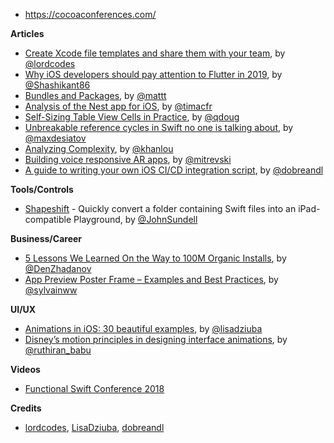 - https://cocoaconferences.com/

**Articles**

* [Create Xcode file templates and share them with your team](https://www.lordcodes.com/posts/create-xcode-file-templates), by [@lordcodes](https://twitter.com/lordcodes)
* [Why iOS developers should pay attention to Flutter in 2019](https://flawlessapp.io/blog/why-ios-developers-should-pay-attention-to-flutter-in-2019/), by [@Shashikant86](https://twitter.com/Shashikant86)
* [Bundles and Packages](https://nshipster.com/bundles-and-packages/), by [@mattt](https://twitter.com/mattt)
* [Analysis of the Nest app for iOS](https://blog.timac.org/2018/1211-analysis-of-the-nest-app-for-ios/), by [@timacfr](https://twitter.com/timacfr)
* [Self-Sizing Table View Cells in Practice](https://pspdfkit.com/blog/2018/self-sizing-table-view-cells/), by [@qdoug](https://twitter.com/qdoug)
* [Unbreakable reference cycles in Swift no one is talking about](https://desiatov.com/swift-reference-cycles/), by [@maxdesiatov](https://twitter.com/maxdesiatov)
* [Analyzing Complexity](http://khanlou.com/2018/12/analyzing-complexity/), by [@khanlou](http://www.twitter.com/khanlou)
* [Building voice responsive AR apps](https://martinmitrevski.com/2018/12/16/building-voice-responsive-ar-apps/), by [@mitrevski](https://twitter.com/mitrevski)
* [A guide to writing your own iOS CI/CD integration script](https://medium.com/appssemble/a-guide-to-writing-your-own-ios-ci-cd-integration-script-186be1b99575), by [@dobreandl](https://twitter.com/dobreandl)

**Tools/Controls**

* [Shapeshift](https://github.com/JohnSundell/Shapeshift) - Quickly convert a folder containing Swift files into an iPad-compatible Playground, by [@JohnSundell](https://twitter.com/JohnSundell)

**Business/Career**

* [5 Lessons We Learned On the Way to 100M Organic Installs](https://denzhadanov.com/5-lessons-we-learned-on-the-way-to-100m-organic-installs-a2562e801a82), by [@DenZhadanov](https://twitter.com/DenZhadanov)
* [App Preview Poster Frame – Examples and Best Practices](https://www.apptamin.com/blog/app-previews-poster-frames/), by [@sylvainww](https://twitter.com/sylvainww)

**UI/UX**

* [Animations in iOS: 30 beautiful examples](https://medium.com/flawless-app-stories/animations-in-ios-30-beautiful-examples-80cb2663c559), by [@lisadziuba](https://twitter.com/LisaDziuba)
* [Disney’s motion principles in designing interface animations](https://uxplanet.org/disneys-motion-principles-in-designing-interface-animations-9ac7707a2b43), by [@ruthiran_babu](https://twitter.com/ruthiran_babu)

**Videos**

* [Functional Swift Conference 2018](http://2018.funswiftconf.com/)

**Credits**

* [lordcodes](https://github.com/lordcodes), [LisaDziuba](https://github.com/lisadziuba), [dobreandl](https://github.com/dobreandl)
